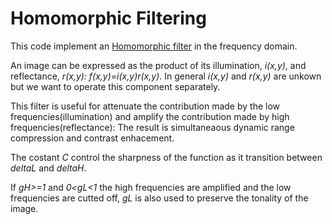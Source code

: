 # Homomorphic Filtering

This code implement an [Homomorphic filter](https://en.wikipedia.org/wiki/Homomorphic_filtering) in the frequency domain.

An image can be expressed as the product of its illumination, _i(x,y)_, and reflectance, _r(x,y): f(x,y)=i(x,y)r(x,y)_. In general _i(x,y)_ and _r(x,y)_ are unkown but we want to operate this component separately.

This filter is useful for attenuate the contribution made by the low frequencies(illumination) and amplify the contribution made by high frequencies(reflectance): The result is simultaneaous dynamic range compression and contrast enhacement.

The costant _C_ control the sharpness of the function as it transition between _deltaL_ and _deltaH_.

If _gH>=1_ and _0<gL<1_ the high frequencies are amplified and the low frequencies are cutted off, _gL_ is also used to preserve the tonality of the image.
